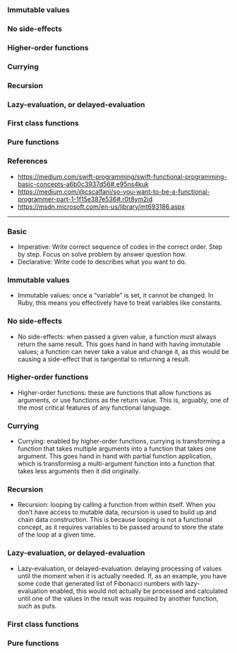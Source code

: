 ### Immutable values
### No side-effects
### Higher-order functions
### Currying
### Recursion
### Lazy-evaluation, or delayed-evaluation
### First class functions
### Pure functions
### References
- https://medium.com/swift-programming/swift-functional-programming-basic-concepts-a6b0c3937d56#.e95ns4kuk
- https://medium.com/@cscalfani/so-you-want-to-be-a-functional-programmer-part-1-1f15e387e536#.r0t8ym2id
- https://msdn.microsoft.com/en-us/library/mt693186.aspx

--------------------
### Basic
- Imperative: Write correct sequence of codes in the correct order. Step by step. Focus on solve problem by answer question how.
- Declarative: Write code to describes what you want to do.

### Immutable values
  - Immutable values: once a “variable” is set, it cannot be changed. In Ruby, this means you effectively have to treat variables like constants.
### No side-effects
  - No side-effects: when passed a given value, a function must always return the same result. This goes hand in hand with having immutable values; a function can never take a value and change it, as this would be causing a side-effect that is tangential to returning a result.
  
### Higher-order functions
  - Higher-order functions: these are functions that allow functions as arguments, or use functions as the return value. This is, arguably, one of the most critical features of any functional language.
  
### Currying
  - Currying: enabled by higher-order functions, currying is transforming a function that takes multiple arguments into a function that takes one argument. This goes hand in hand with partial function application, which is transforming a multi-argument function into a function that takes less arguments then it did originally.
  
### Recursion
  - Recursion: looping by calling a function from within itself. When you don’t have access to mutable data, recursion is used to build up and chain data construction. This is because looping is not a functional concept, as it requires variables to be passed around to store the state of the loop at a given time.

### Lazy-evaluation, or delayed-evaluation
  - Lazy-evaluation, or delayed-evaluation: delaying processing of values until the moment when it is actually needed. If, as an example, you have some code that generated list of Fibonacci numbers with lazy-evaluation enabled, this would not actually be processed and calculated until one of the values in the result was required by another function, such as puts.
### First class functions

### Pure functions

